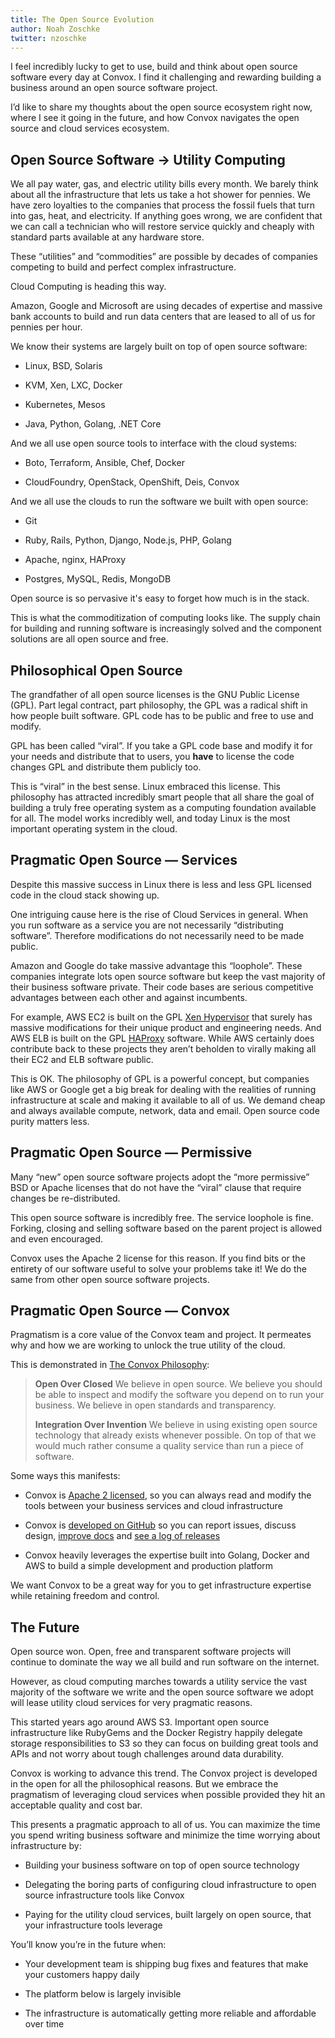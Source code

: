 ```yaml
---
title: The Open Source Evolution
author: Noah Zoschke
twitter: nzoschke
---
```


I feel incredibly lucky to get to use, build and think about open source software every day at Convox. I find it challenging and rewarding building a business around an open source software project.

I’d like to share my thoughts about the open source ecosystem right now, where I see it going in the future, and how Convox navigates the open source and cloud services ecosystem.

## Open Source Software → Utility Computing

We all pay water, gas, and electric utility bills every month. We barely think about all the infrastructure that lets us take a hot shower for pennies. We have zero loyalties to the companies that process the fossil fuels that turn into gas, heat, and electricity. If anything goes wrong, we are confident that we can call a technician who will restore service quickly and cheaply with standard parts available at any hardware store.

These “utilities” and “commodities” are possible by decades of companies competing to build and perfect complex infrastructure.

Cloud Computing is heading this way.

Amazon, Google and Microsoft are using decades of expertise and massive bank accounts to build and run data centers that are leased to all of us for pennies per hour.

We know their systems are largely built on top of open source software:

* Linux, BSD, Solaris

* KVM, Xen, LXC, Docker

* Kubernetes, Mesos

* Java, Python, Golang, .NET Core

And we all use open source tools to interface with the cloud systems:

* Boto, Terraform, Ansible, Chef, Docker

* CloudFoundry, OpenStack, OpenShift, Deis, Convox

And we all use the clouds to run the software we built with open source:

* Git

* Ruby, Rails, Python, Django, Node.js, PHP, Golang

* Apache, nginx, HAProxy

* Postgres, MySQL, Redis, MongoDB

Open source is so pervasive it's easy to forget how much is in the stack.

This is what the commoditization of computing looks like. The supply chain for building and running software is increasingly solved and the component solutions are all open source and free.

## Philosophical Open Source

The grandfather of all open source licenses is the GNU Public License (GPL). Part legal contract, part philosophy, the GPL was a radical shift in how people built software. GPL code has to be public and free to use and modify.

GPL has been called “viral”. If you take a GPL code base and modify it for your needs and distribute that to users, you **have** to license the code changes GPL and distribute them publicly too.

This is “viral” in the best sense. Linux embraced this license. This philosophy has attracted incredibly smart people that all share the goal of building a truly free operating system as a computing foundation available for all. The model works incredibly well, and today Linux is the most important operating system in the cloud.

## Pragmatic Open Source — Services

Despite this massive success in Linux there is less and less GPL licensed code in the cloud stack showing up.

One intriguing cause here is the rise of Cloud Services in general. When you run software as a service you are not necessarily “distributing software”. Therefore modifications do not necessarily need to be made public.

Amazon and Google do take massive advantage this “loophole”. These companies integrate lots open source software but keep the vast majority of their business software private. Their code bases are serious competitive advantages between each other and against incumbents.

For example, AWS EC2 is built on the GPL [Xen Hypervisor](https://en.wikipedia.org/wiki/Xen) that surely has massive modifications for their unique product and engineering needs. And AWS ELB is built on the GPL [HAProxy](http://www.haproxy.org/) software. While AWS certainly does contribute back to these projects they aren’t beholden to virally making all their EC2 and ELB software public.

This is OK. The philosophy of GPL is a powerful concept, but companies like AWS or Google get a big break for dealing with the realities of running infrastructure at scale and making it available to all of us. We demand cheap and always available compute, network, data and email. Open source code purity matters less.

## Pragmatic Open Source — Permissive

Many “new” open source software projects adopt the “more permissive” BSD or Apache licenses that do not have the “viral” clause that require changes be re-distributed.

This open source software is incredibly free. The service loophole is fine. Forking, closing and selling software based on the parent project is allowed and even encouraged.

Convox uses the Apache 2 license for this reason. If you find bits or the entirety of our software useful to solve your problems take it! We do the same from other open source software projects.

## Pragmatic Open Source — Convox

Pragmatism is a core value of the Convox team and project. It permeates why and how we are working to unlock the true utility of the cloud. 

This is demonstrated in [The Convox Philosophy](https://convox.com/docs/):

> **Open Over Closed**
> We believe in open source. We believe you should be able to inspect and modify the software you depend on to run your business. We believe in open standards and transparency.
> 
> **Integration Over Invention**
> We believe in using existing open source technology that already exists whenever possible. On top of that we would much rather consume a quality service than run a piece of software.

Some ways this manifests:

* Convox is [Apache 2 licensed](https://github.com/convox/rack/blob/master/LICENSE), so you can always read and modify the tools between your business services and cloud infrastructure

* Convox is [developed on GitHub](https://github.com/convox/rack) so you can report issues, discuss design, [improve docs](https://github.com/convox/site) and [see a log of releases](https://github.com/convox/rack/releases)

* Convox heavily leverages the expertise built into Golang, Docker and AWS to build a simple development and production platform

We want Convox to be a great way for you to get infrastructure expertise while retaining freedom and control.

## The Future

Open source won. Open, free and transparent software projects will continue to dominate the way we all build and run software on the internet.

However, as cloud computing marches towards a utility service the vast majority of the software we write and the open source software we adopt will lease utility cloud services for very pragmatic reasons.

This started years ago around AWS S3. Important open source infrastructure like RubyGems and the Docker Registry happily delegate storage responsibilities to S3 so they can focus on building great tools and APIs and not worry about tough challenges around data durability.

Convox is working to advance this trend. The Convox project is developed in the open for all the philosophical reasons. But we embrace the pragmatism of leveraging cloud services when possible provided they hit an acceptable quality and cost bar.

This presents a pragmatic approach to all of us. You can maximize the time you spend writing business software and minimize the time worrying about infrastructure by:

* Building your business software on top of open source technology

* Delegating the boring parts of configuring cloud infrastructure to open source infrastructure tools like Convox

* Paying for the utility cloud services, built largely on open source, that your infrastructure tools leverage

You’ll know you’re in the future when:

* Your development team is shipping bug fixes and features that make your customers happy daily

* The platform below is largely invisible

* The infrastructure is automatically getting more reliable and affordable over time
